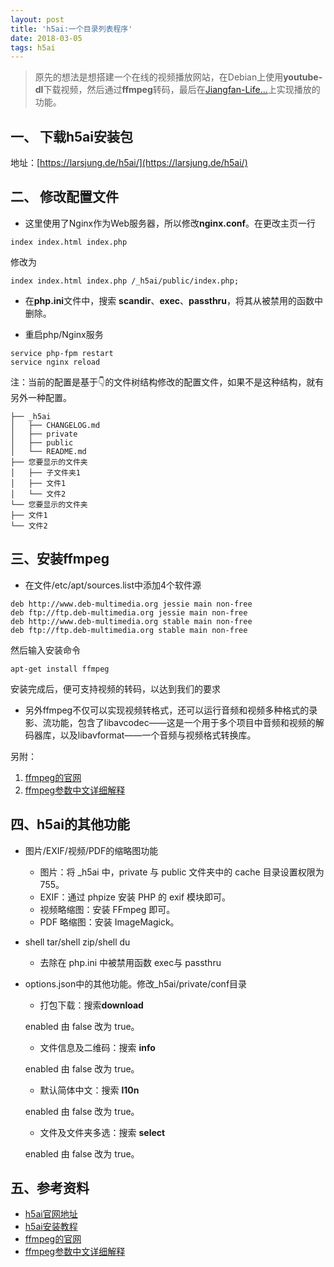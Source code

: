 ```yaml
---
layout: post
title: 'h5ai:一个目录列表程序'
date: 2018-03-05
tags: h5ai
---
```



> 原先的想法是想搭建一个在线的视频播放网站，在Debian上使用**youtube-dl**下载视频，然后通过**ffmpeg**转码，最后在[Jiangfan-Life...](http://35.194.234.238/wordpress/)上实现播放的功能。


## 一、 下载h5ai安装包
地址：[https://larsjung.de/h5ai/](https://larsjung.de/h5ai/)

## 二、 修改配置文件
- 这里使用了Nginx作为Web服务器，所以修改**nginx.conf**。在更改主页一行

`index index.html index.php`

修改为

`index index.html index.php /_h5ai/public/index.php;`

- 在**php.ini**文件中，搜索 **scandir**、**exec**、**passthru**，将其从被禁用的函数中删除。

- 重启php/Nginx服务

```
service php-fpm restart
service nginx reload
```
注：当前的配置是基于👇的文件树结构修改的配置文件，如果不是这种结构，就有另外一种配置。
```
├── _h5ai
│   ├── CHANGELOG.md
│   ├── private
│   ├── public
│   └── README.md
├── 您要显示的文件夹
│   ├── 子文件夹1
│   ├── 文件1
│   └── 文件2
└── 您要显示的文件夹
├── 文件1
└── 文件2
```
## 三、安装ffmpeg

- 在文件/etc/apt/sources.list中添加4个软件源
```
deb http://www.deb-multimedia.org jessie main non-free
deb ftp://ftp.deb-multimedia.org jessie main non-free
deb http://www.deb-multimedia.org stable main non-free
deb ftp://ftp.deb-multimedia.org stable main non-free
```
然后输入安装命令
```
apt-get install ffmpeg
```
安装完成后，便可支持视频的转码，以达到我们的要求

- 另外ffmpeg不仅可以实现视频转格式，还可以运行音频和视频多种格式的录影、流功能，包含了libavcodec——这是一个用于多个项目中音频和视频的解码器库，以及libavformat——一个音频与视频格式转换库。

另附：
1. [ffmpeg的官网](https://www.ffmpeg.org/)
2. [ffmpeg参数中文详细解释](http://blog.csdn.net/leixiaohua1020/article/details/12751349)

## 四、h5ai的其他功能
- 图片/EXIF/视频/PDF的缩略图功能
  - 图片：将 _h5ai 中，private 与 public 文件夹中的 cache 目录设置权限为 755。
  - EXIF：通过 phpize 安装 PHP 的 exif 模块即可。
  - 视频略缩图：安装 FFmpeg 即可。
  - PDF 略缩图：安装 ImageMagick。
- shell tar/shell zip/shell du
  - 去除在 php.ini 中被禁用函数 exec与 passthru
- options.json中的其他功能。修改_h5ai/private/conf目录
    - 打包下载：搜索**download**

    enabled 由 false 改为 true。

    - 文件信息及二维码：搜索 **info**

    enabled 由 false 改为 true。
    - 默认简体中文：搜索 **l10n**

    enabled 由 false 改为 true。

    - 文件及文件夹多选：搜索 **select**

    enabled 由 false 改为 true。

## 五、参考资料
- [h5ai官网地址](https://larsjung.de/h5ai/)
- [h5ai安装教程](https://www.htcp.net/3643.html)
- [ffmpeg的官网](https://www.ffmpeg.org/)
- [ffmpeg参数中文详细解释](http://blog.csdn.net/leixiaohua1020/article/details/12751349)
